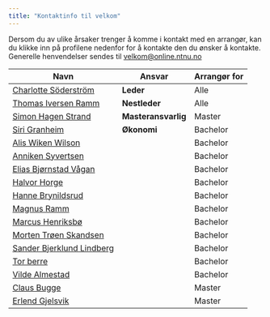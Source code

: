 ```yaml
---
title: "Kontaktinfo til velkom"
---
```


Dersom du av ulike årsaker trenger å komme i kontakt med en arrangør, kan du klikke inn på profilene nedenfor for å kontakte den du ønsker å kontakte. Generelle henvendelser sendes til [velkom@online.ntnu.no](mailto:velkom@online.ntnu.no)


|  Navn | Ansvar | Arrangør for |
|  ------ | ------ | ------ |
|  [Charlotte Söderström](https://online.ntnu.no/profile/view/cmrisbak/) | **Leder** | Alle |
|  [Thomas Iversen Ramm](https://online.ntnu.no/profile/view/ramm/) | **Nestleder** | Alle |
|  [Simon Hagen Strand](https://online.ntnu.no/profile/view/kakedrage/) | **Masteransvarlig** | Master |
|  [Siri Granheim](https://online.ntnu.no/profile/view/siriframboise/) | **Økonomi** | Bachelor |
|  [Alis Wiken Wilson](https://online.ntnu.no/profile/view/alisww/) |  | Bachelor |
|  [Anniken Syvertsen](https://online.ntnu.no/profile/view/annikers/) |  | Bachelor |
|  [Elias Bjørnstad Vågan](https://online.ntnu.no/profile/view/eliasbv/) |  | Bachelor |
|  [Halvor Horge](https://online.ntnu.no/profile/view/horge/) |  | Bachelor |
|  [Hanne Brynildsrud](https://online.ntnu.no/profile/view/hannbry/) |  | Bachelor |
|  [Magnus Ramm](https://online.ntnu.no/profile/view/magnram/) |  | Bachelor |
|  [Marcus Henriksbø](https://online.ntnu.no/profile/view/marcusonline/) |  | Bachelor |
|  [Morten Trøen Skandsen](https://online.ntnu.no/profile/view/mortenmts/) |  | Bachelor |
|  [Sander Bjerklund Lindberg](https://online.ntnu.no/profile/view/sanderlindberg/) |  | Bachelor |
|  [Tor berre](https://online.ntnu.no/profile/view/tortb/) |  | Bachelor |
|  [Vilde Almestad](https://online.ntnu.no/profile/view/vildealm/) |  | Bachelor |
|  [Claus Bugge](https://online.ntnu.no/profile/view/clausbugge/) |  | Master |
|  [Erlend Gjelsvik](https://online.ntnu.no/profile/view/erlendgj/) |  | Master |